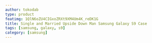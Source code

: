 ```yaml
---
author: tokodab
type: product
featimg: 1QlN6oZU4CIGxoZRXt9XM4Um4K_reDK1G
title: Single and Married Upside Down Man Samsung Galaxy S9 Case
tags: [samsung, galaxy, s9]
category: [samsung]
---
```

